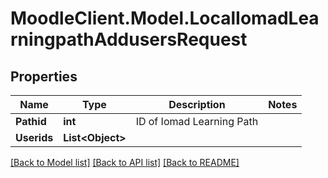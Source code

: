 # MoodleClient.Model.LocalIomadLearningpathAddusersRequest

## Properties

Name | Type | Description | Notes
------------ | ------------- | ------------- | -------------
**Pathid** | **int** | ID of Iomad Learning Path | 
**Userids** | **List&lt;Object&gt;** |  | 

[[Back to Model list]](../README.md#documentation-for-models) [[Back to API list]](../README.md#documentation-for-api-endpoints) [[Back to README]](../README.md)

